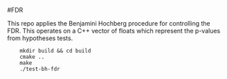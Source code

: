 #FDR

This repo applies the Benjamini Hochberg procedure for controlling
the FDR. This operates on a C++ vector of floats which represent
the p-values from hypotheses tests.

```
    mkdir build && cd build
    cmake ..
    make
    ./test-bh-fdr
```
